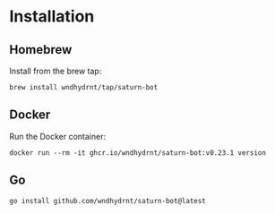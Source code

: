 # Installation

## Homebrew

Install from the brew tap:

```shell
brew install wndhydrnt/tap/saturn-bot
```

## Docker

Run the Docker container:

<!-- x-release-please-start-version -->

```shell
docker run --rm -it ghcr.io/wndhydrnt/saturn-bot:v0.23.1 version
```

<!-- x-release-please-end -->

## Go

```shell
go install github.com/wndhydrnt/saturn-bot@latest
```
